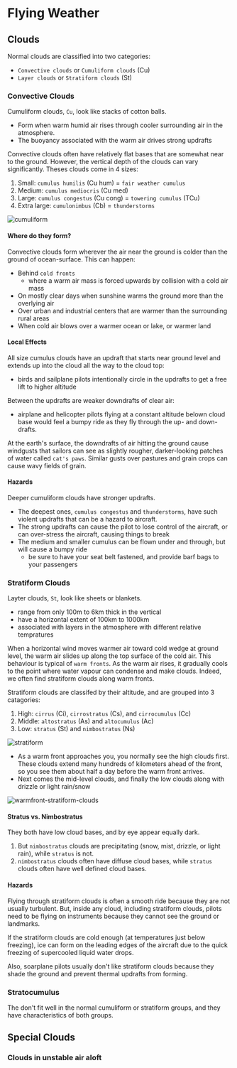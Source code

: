 # Flying Weather

## Clouds

Normal clouds are classified into two categories:

* `Convective clouds` or `Cumuliform clouds` (Cu)
* `Layer clouds` or `Stratiform clouds` (St)

### Convective Clouds

Cumuliform clouds, `Cu`, look like stacks of cotton balls.

* Form when warm humid air rises through cooler surrounding air in the atmosphere.
* The buoyancy associated with the warm air drives strong updrafts

Convective clouds often have relatively flat bases that are somewhat near to the ground. However, the vertical depth of the clouds can vary significantly. Theses clouds come in 4 sizes:

1. Small: `cumulus humilis` (Cu hum) = `fair weather cumulus`
2. Medium: `cumulus mediocris` (Cu med)
3. Large: `cumulus congestus` (Cu cong) = `towering cumulus` (TCu)
4. Extra large: `cumulonimbus` (Cb) = `thunderstorms`

![cumuliform](https://www.eoas.ubc.ca/courses/atsc113/flying/met_concepts/01-met_concepts/01a-clouds/images-01a/images-cu/cu-diagram-Stull.png)

#### Where do they form?

Convective clouds form wherever the air near the ground is colder than the ground of ocean-surface. This can happen:

* Behind `cold fronts`
  * where a warm air mass is forced upwards by collision with a cold air mass
* On mostly clear days when sunshine warms the ground more than the overlying air
* Over urban and industrial centers that are warmer than the surrounding rural areas
* When cold air blows over a warmer ocean or lake, or warmer land

#### Local Effects

All size cumulus clouds have an updraft that starts near ground level and extends up into the cloud all the way to the cloud top:

* birds and sailplane pilots intentionally circle in the updrafts to get a free lift to higher altitude

Between the updrafts are weaker downdrafts of clear air:

* airplane and helicopter pilots flying at a constant altitude belown cloud base would feel a bumpy ride as they fly through the up- and down-drafts.

At the earth's surface, the downdrafts of air hitting the ground cause windgusts that sailors can see as slightly rougher, darker-looking patches of water called `cat's paws`. Similar gusts over pastures and grain crops can cause wavy fields of grain.

#### Hazards

Deeper cumuliform clouds have stronger updrafts.

* The deepest ones, `cumulus congestus` and `thunderstorms`, have such violent updrafts that can be a hazard to aircraft.
* The strong updrafts can cause the pilot to lose control of the aircraft, or can over-stress the aircraft, causing things to break
* The medium and smaller cumulus can be flown under and through, but will cause a bumpy ride
  * be sure to have your seat belt fastened, and provide barf bags to your passengers

### Stratiform Clouds

Layter clouds, `St`, look like sheets or blankets.

* range from only 100m to 6km thick in the vertical
* have a horizontal extent of 100km to 1000km
* associated with layers in the atmosphere with different relative tempratures

When a horizontal wind moves warmer air toward cold wedge at ground level, the warm air slides up along the top surface of the cold air. This behaviour is typical of `warm fronts`. As the warm air rises, it gradually cools to the point where water vapour can condense and make clouds. Indeed, we often find stratiform clouds along warm fronts.

Stratiform clouds are classifed by their altitude, and are grouped into 3 catagories:

1. High: `cirrus` (Ci), `cirrostratus` (Cs), and `cirrocumulus` (Cc)
2. Middle: `altostratus` (As) and `altocumulus` (Ac)
3. Low: `stratus` (St) and `nimbostratus` (Ns)

![stratiform](https://www.eoas.ubc.ca/courses/atsc113/flying/met_concepts/01-met_concepts/01a-clouds/images-01a/images-st/st-diagram-stull.png)

* As a warm front approaches you, you normally see the high clouds first. These clouds extend many hundreds of kilometers ahead of the front, so you see them about half a day before the warm front arrives. 
* Next comes the mid-level clouds, and finally the low clouds along with drizzle or light rain/snow

![warmfront-stratiform-clouds](https://www.eoas.ubc.ca/courses/atsc113/flying/met_concepts/01-met_concepts/01a-clouds/images-01a/images-st/warm-front-clouds.png)

#### Stratus vs. Nimbostratus

They both have low cloud bases, and by eye appear equally dark. 

1. But `nimbostratus` clouds are precipitating (snow, mist, drizzle, or light rain), while `stratus` is not.
2. `nimbostratus` clouds often have diffuse cloud bases, while `stratus` clouds often have well defined cloud bases.

#### Hazards

Flying through stratiform clouds is often a smooth ride because they are not usually turbulent. But, inside any cloud, including stratiform clouds, pilots need to be flying on instruments because they cannot see the ground or landmarks.

If the stratiform clouds are cold enough (at temperatures just below freezing), ice can form on the leading edges of the aircraft due to the quick freezing of supercooled liquid water drops.

Also, soarplane pilots usually don't like stratiform clouds because they shade the ground and prevent thermal updrafts from forming.

### Stratocumulus

The don't fit well in the normal cumuliform or stratiform groups, and they have characteristics of both groups.

## Special Clouds

### Clouds in unstable air aloft

